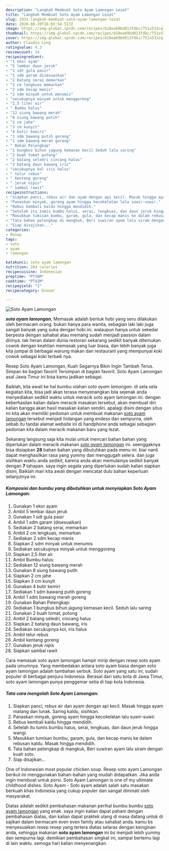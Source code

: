 ```yaml
---
description: "Langkah Membuat Soto Ayam Lamongan Lezat"
title: "Langkah Membuat Soto Ayam Lamongan Lezat"
slug: 1931-langkah-membuat-soto-ayam-lamongan-lezat
date: 2020-08-20T16:03:54.517Z
image: https://img-global.cpcdn.com/recipes/b18ea69bd013fdbc/751x532cq70/soto-ayam-lamongan-foto-resep-utama.jpg
thumbnail: https://img-global.cpcdn.com/recipes/b18ea69bd013fdbc/751x532cq70/soto-ayam-lamongan-foto-resep-utama.jpg
cover: https://img-global.cpcdn.com/recipes/b18ea69bd013fdbc/751x532cq70/soto-ayam-lamongan-foto-resep-utama.jpg
author: Claudia Long
ratingvalue: 4.3
reviewcount: 14
recipeingredient:
- "1 ekor ayam"
- "5 lembar daun jeruk"
- "1 sdt gula pasir"
- "1 sdm garam disesuaikan"
- "2 batang serai memarkan"
- "2 cm lengkuas memarkan"
- "2 sdm kecap manis"
- "2 sdm minyak untuk menumis"
- "secukupnya minyak untuk menggoreng"
- "2,5 liter air"
- " Bumbu halus"
- "12 siung bawang merah"
- "8 siung bawang putih"
- "2 cm jahe"
- "3 cm kunyit"
- "4 butir kemiri"
- "1 sdm bawang putih goreng"
- "1 sdm bawang merah goreng"
- " Bahan Pelengkap"
- "1 bungkus bihun jagung kemasan kecil Seduh lalu saring"
- "2 buah tomat potong"
- "2 batang seledri cincang halus"
- "2 batang daun bawang iris"
- "secukupnya kol iris halus"
- " telur rebus"
- " kentang goreng"
- " jeruk nipis"
- " sambal rawit"
recipeinstructions:
- "Siapkan panci, rebus air dan ayam dengan api kecil. Masak hingga ayam matang dan lunak. Saring kaldu, sisihkan."
- "Panaskan minyak, goreng ayam hingga kecokelatan lalu suwir-suwir."
- "Rebus kembali kaldu hingga mendidih."
- "Setelah itu tumis bumbu halus, serai, lengkuas, dan daun jeruk hingga wangi."
- "Masukkan tumisan bumbu, garam, gula, dan kecap manis ke dalam rebusan kaldu. Masak hingga mendidih."
- "Tata bahan pelengkap di mangkuk, Beri suwiran ayam lalu siram dengan kuah soto."
- "Siap disajikan..."
categories:
- Resep
tags:
- soto
- ayam
- lamongan

katakunci: soto ayam lamongan 
nutrition: 264 calories
recipecuisine: Indonesian
preptime: "PT36M"
cooktime: "PT42M"
recipeyield: "2"
recipecategory: Dinner

---
```



![Soto Ayam Lamongan](https://img-global.cpcdn.com/recipes/b18ea69bd013fdbc/751x532cq70/soto-ayam-lamongan-foto-resep-utama.jpg)

<b><i>soto ayam lamongan</i></b>, Memasak adalah bentuk hobi yang seru dilakukan oleh bermacam orang. bukan hanya para wanita, sebagian laki laki juga sangat banyak yang suka dengan hobi ini. walaupun hanya untuk sekedar berpesta dengan sahabat atau memang sudah menjadi passion dalam dirinya. tak heran dalam dunia restoran sekarang sedikit banyak ditemukan cowok dengan keahlian memasak yang luar biasa, dan lebih banyak juga kita jumpai di berbagai warung makan dan restaurant yang mempunyai koki cowok sebagai koki terbaik nya.

Resep Soto Ayam Lamongan, Kuah Segarnya Bikin Ingin Tambah Terus. Simpan ke bagian favorit Tersimpan di bagian favorit. Soto Ayam Lamongan asal Jawa Timur ini bisa kamu jadikan sebagai.

Baiklah, kita awali ke hal bumbu olahan <i>soto ayam lamongan</i>. di sela sela kegiatan kita, bisa jadi akan terasa menyenangkan bila sejenak anda menyediakan sedikit waktu untuk meracik soto ayam lamongan ini. dengan keberhasilan kalian dalam meracik masakan tersebut, akan membuat diri kalian bangga akan hasil masakan kalian sendiri. apalagi disini dengan situs ini kita akan memiliki pedoman untuk membuat makanan <u>soto ayam lamongan</u> tersebut menjadi hidangan yang endess dan sempurna, oleh sebab itu tandai alamat website ini di handphone anda sebagai sebagian pedoman kita dalam meracik makanan baru yang lezat.


Sekarang langsung saja kita mulai untuk mencari bahan bahan yang diperlukan dalam meracik makanan <u><i>soto ayam lamongan</i></u> ini. seenggaknya bisa disiapkan <b>28</b> bahan bahan yang dibutuhkan pada menu ini. biar nanti dapat menghasilkan rasa yang yummy dan menggugah selera. dan juga sisihkan waktu anda sedikit, karena anda akan memulainya sedikit banyak dengan <b>7</b> tahapan. saya ingin segala yang diperlukan sudah kalian siapkan disini, Baiklah mari kita awali dengan mencatat dulu bahan keperluan selanjutnya ini.

<!--inarticleads1-->

##### Komposisi dan bumbu yang dibutuhkan untuk menyiapkan Soto Ayam Lamongan:

1. Gunakan 1 ekor ayam
1. Ambil 5 lembar daun jeruk
1. Gunakan 1 sdt gula pasir
1. Ambil 1 sdm garam (disesuaikan)
1. Sediakan 2 batang serai, memarkan
1. Ambil 2 cm lengkuas, memarkan
1. Sediakan 2 sdm kecap manis
1. Siapkan 2 sdm minyak untuk menumis
1. Sediakan secukupnya minyak untuk menggoreng
1. Siapkan 2,5 liter air
1. Ambil  Bumbu halus:
1. Sediakan 12 siung bawang merah
1. Gunakan 8 siung bawang putih
1. Siapkan 2 cm jahe
1. Siapkan 3 cm kunyit
1. Gunakan 4 butir kemiri
1. Sediakan 1 sdm bawang putih goreng
1. Ambil 1 sdm bawang merah goreng
1. Gunakan  Bahan Pelengkap:
1. Sediakan 1 bungkus bihun jagung kemasan kecil. Seduh lalu saring
1. Gunakan 2 buah tomat, potong
1. Ambil 2 batang seledri, cincang halus
1. Siapkan 2 batang daun bawang, iris
1. Sediakan secukupnya kol, iris halus
1. Ambil  telur rebus
1. Ambil  kentang goreng
1. Gunakan  jeruk nipis
1. Siapkan  sambal rawit


Cara memasak soto ayam lamongan hampir mirip dengan resep soto ayam pada umumnya. Yang membedakan antara soto ayam biasa dengan soto ayam lamongan adalah tambahan serbuk. Soto ayam yang satu ini, sudah populer di berbagai penjuru Indonesia. Berasal dari satu kota di Jawa Timur, soto ayam lamongan punya penggemar setia di tiap kota Indonesia. 

<!--inarticleads2-->

##### Tata cara mengolah Soto Ayam Lamongan:

1. Siapkan panci, rebus air dan ayam dengan api kecil. Masak hingga ayam matang dan lunak. Saring kaldu, sisihkan.
1. Panaskan minyak, goreng ayam hingga kecokelatan lalu suwir-suwir.
1. Rebus kembali kaldu hingga mendidih.
1. Setelah itu tumis bumbu halus, serai, lengkuas, dan daun jeruk hingga wangi.
1. Masukkan tumisan bumbu, garam, gula, dan kecap manis ke dalam rebusan kaldu. Masak hingga mendidih.
1. Tata bahan pelengkap di mangkuk, Beri suwiran ayam lalu siram dengan kuah soto.
1. Siap disajikan...


One of Indonesian most popular chicken soup. Resep soto ayam Lamongan berikut ini menggunakan bahan-bahan yang mudah didapatkan. Jika anda ingin membuat untuk porsi. Soto Ayam Lamongan is one of my ultimate childhood dishes. Soto Ayam - Soto ayam adalah salah satu masakan berkuah khas Indonesia yang cukup populer dan sangat diminati oleh masyarakat. 

Diatas adalah sedikit pembahasan makanan perihal bumbu bumbu <u>soto ayam lamongan</u> yang enak. saya ingin kalian dapat paham dengan pembahasan diatas, dan kalian dapat praktek ulang di masa datang untuk di sajikan dalam bermacam even even family atau sahabat anda. kamu bs menyesuaikan resep resep yang tertera diatas selaras dengan keinginan anda, sehingga makanan <b>soto ayam lamongan</b> ini bs menjadi lebih yummy dan sempurna lagi. demikian pembahasan singkat ini, sampai bertemu lagi di lain waktu. semoga hari kalian menyenangkan.
